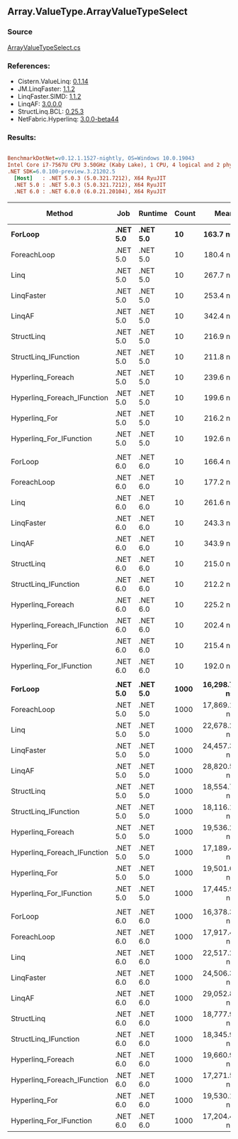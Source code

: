 ﻿## Array.ValueType.ArrayValueTypeSelect

### Source
[ArrayValueTypeSelect.cs](../LinqBenchmarks/Array/ValueType/ArrayValueTypeSelect.cs)

### References:
- Cistern.ValueLinq: [0.1.14](https://www.nuget.org/packages/Cistern.ValueLinq/0.1.14)
- JM.LinqFaster: [1.1.2](https://www.nuget.org/packages/JM.LinqFaster/1.1.2)
- LinqFaster.SIMD: [1.1.2](https://www.nuget.org/packages/LinqFaster.SIMD/1.0.3)
- LinqAF: [3.0.0.0](https://www.nuget.org/packages/LinqAF/3.0.0.0)
- StructLinq.BCL: [0.25.3](https://www.nuget.org/packages/StructLinq.BCL/0.25.3)
- NetFabric.Hyperlinq: [3.0.0-beta44](https://www.nuget.org/packages/NetFabric.Hyperlinq/3.0.0-beta44)

### Results:
``` ini

BenchmarkDotNet=v0.12.1.1527-nightly, OS=Windows 10.0.19043
Intel Core i7-7567U CPU 3.50GHz (Kaby Lake), 1 CPU, 4 logical and 2 physical cores
.NET SDK=6.0.100-preview.3.21202.5
  [Host]   : .NET 5.0.3 (5.0.321.7212), X64 RyuJIT
  .NET 5.0 : .NET 5.0.3 (5.0.321.7212), X64 RyuJIT
  .NET 6.0 : .NET 6.0.0 (6.0.21.20104), X64 RyuJIT


```
|                      Method |      Job |  Runtime | Count |        Mean |     Error |    StdDev |      Median | Ratio | RatioSD |   Gen 0 | Gen 1 | Gen 2 | Allocated |
|---------------------------- |--------- |--------- |------ |------------:|----------:|----------:|------------:|------:|--------:|--------:|------:|------:|----------:|
|                     **ForLoop** | **.NET 5.0** | **.NET 5.0** |    **10** |    **163.7 ns** |   **0.69 ns** |   **0.61 ns** |    **163.7 ns** |  **1.00** |    **0.00** |       **-** |     **-** |     **-** |         **-** |
|                 ForeachLoop | .NET 5.0 | .NET 5.0 |    10 |    180.4 ns |   0.83 ns |   0.69 ns |    180.2 ns |  1.10 |    0.01 |       - |     - |     - |         - |
|                        Linq | .NET 5.0 | .NET 5.0 |    10 |    267.7 ns |   0.83 ns |   0.69 ns |    267.7 ns |  1.64 |    0.01 |  0.0496 |     - |     - |     104 B |
|                  LinqFaster | .NET 5.0 | .NET 5.0 |    10 |    253.4 ns |   5.08 ns |  10.15 ns |    258.2 ns |  1.46 |    0.05 |  0.3171 |     - |     - |     664 B |
|                      LinqAF | .NET 5.0 | .NET 5.0 |    10 |    342.4 ns |   2.16 ns |   2.02 ns |    342.3 ns |  2.09 |    0.01 |       - |     - |     - |         - |
|                  StructLinq | .NET 5.0 | .NET 5.0 |    10 |    216.9 ns |   0.83 ns |   0.78 ns |    217.2 ns |  1.32 |    0.01 |  0.0153 |     - |     - |      32 B |
|        StructLinq_IFunction | .NET 5.0 | .NET 5.0 |    10 |    211.8 ns |   0.46 ns |   0.41 ns |    211.7 ns |  1.29 |    0.00 |       - |     - |     - |         - |
|           Hyperlinq_Foreach | .NET 5.0 | .NET 5.0 |    10 |    239.6 ns |   2.31 ns |   2.16 ns |    239.2 ns |  1.46 |    0.01 |       - |     - |     - |         - |
| Hyperlinq_Foreach_IFunction | .NET 5.0 | .NET 5.0 |    10 |    199.6 ns |   0.49 ns |   0.41 ns |    199.6 ns |  1.22 |    0.01 |       - |     - |     - |         - |
|               Hyperlinq_For | .NET 5.0 | .NET 5.0 |    10 |    216.2 ns |   0.50 ns |   0.45 ns |    216.1 ns |  1.32 |    0.01 |       - |     - |     - |         - |
|     Hyperlinq_For_IFunction | .NET 5.0 | .NET 5.0 |    10 |    192.6 ns |   0.81 ns |   0.71 ns |    192.7 ns |  1.18 |    0.00 |       - |     - |     - |         - |
|                             |          |          |       |             |           |           |             |       |         |         |       |       |           |
|                     ForLoop | .NET 6.0 | .NET 6.0 |    10 |    166.4 ns |   0.79 ns |   0.70 ns |    166.3 ns |  1.00 |    0.00 |       - |     - |     - |         - |
|                 ForeachLoop | .NET 6.0 | .NET 6.0 |    10 |    177.2 ns |   0.37 ns |   0.35 ns |    177.4 ns |  1.06 |    0.00 |       - |     - |     - |         - |
|                        Linq | .NET 6.0 | .NET 6.0 |    10 |    261.6 ns |   0.78 ns |   0.73 ns |    261.6 ns |  1.57 |    0.01 |  0.0496 |     - |     - |     104 B |
|                  LinqFaster | .NET 6.0 | .NET 6.0 |    10 |    243.3 ns |   4.88 ns |  10.49 ns |    238.4 ns |  1.45 |    0.05 |  0.3173 |     - |     - |     664 B |
|                      LinqAF | .NET 6.0 | .NET 6.0 |    10 |    343.9 ns |   1.41 ns |   1.25 ns |    343.9 ns |  2.07 |    0.01 |       - |     - |     - |         - |
|                  StructLinq | .NET 6.0 | .NET 6.0 |    10 |    215.0 ns |   2.31 ns |   2.05 ns |    215.9 ns |  1.29 |    0.01 |  0.0153 |     - |     - |      32 B |
|        StructLinq_IFunction | .NET 6.0 | .NET 6.0 |    10 |    212.2 ns |   0.38 ns |   0.34 ns |    212.1 ns |  1.28 |    0.01 |       - |     - |     - |         - |
|           Hyperlinq_Foreach | .NET 6.0 | .NET 6.0 |    10 |    225.2 ns |   0.43 ns |   0.36 ns |    225.3 ns |  1.35 |    0.00 |       - |     - |     - |         - |
| Hyperlinq_Foreach_IFunction | .NET 6.0 | .NET 6.0 |    10 |    202.4 ns |   0.43 ns |   0.38 ns |    202.5 ns |  1.22 |    0.01 |       - |     - |     - |         - |
|               Hyperlinq_For | .NET 6.0 | .NET 6.0 |    10 |    215.4 ns |   0.61 ns |   0.54 ns |    215.2 ns |  1.29 |    0.01 |       - |     - |     - |         - |
|     Hyperlinq_For_IFunction | .NET 6.0 | .NET 6.0 |    10 |    192.0 ns |   0.51 ns |   0.46 ns |    192.0 ns |  1.15 |    0.01 |       - |     - |     - |         - |
|                             |          |          |       |             |           |           |             |       |         |         |       |       |           |
|                     **ForLoop** | **.NET 5.0** | **.NET 5.0** |  **1000** | **16,298.7 ns** |  **24.28 ns** |  **20.28 ns** | **16,305.7 ns** |  **1.00** |    **0.00** |       **-** |     **-** |     **-** |         **-** |
|                 ForeachLoop | .NET 5.0 | .NET 5.0 |  1000 | 17,869.1 ns |  35.70 ns |  33.39 ns | 17,868.9 ns |  1.10 |    0.00 |       - |     - |     - |         - |
|                        Linq | .NET 5.0 | .NET 5.0 |  1000 | 22,678.2 ns | 223.98 ns | 198.55 ns | 22,596.2 ns |  1.39 |    0.01 |  0.0305 |     - |     - |     104 B |
|                  LinqFaster | .NET 5.0 | .NET 5.0 |  1000 | 24,457.3 ns | 201.51 ns | 319.61 ns | 24,477.4 ns |  1.51 |    0.02 | 30.2734 |     - |     - |  64,024 B |
|                      LinqAF | .NET 5.0 | .NET 5.0 |  1000 | 28,820.5 ns |  93.82 ns |  87.76 ns | 28,784.7 ns |  1.77 |    0.01 |       - |     - |     - |         - |
|                  StructLinq | .NET 5.0 | .NET 5.0 |  1000 | 18,554.7 ns |  89.17 ns |  79.05 ns | 18,542.0 ns |  1.14 |    0.01 |       - |     - |     - |      32 B |
|        StructLinq_IFunction | .NET 5.0 | .NET 5.0 |  1000 | 18,116.1 ns |  70.27 ns |  62.29 ns | 18,124.4 ns |  1.11 |    0.00 |       - |     - |     - |         - |
|           Hyperlinq_Foreach | .NET 5.0 | .NET 5.0 |  1000 | 19,536.2 ns |  42.17 ns |  37.38 ns | 19,525.8 ns |  1.20 |    0.00 |       - |     - |     - |         - |
| Hyperlinq_Foreach_IFunction | .NET 5.0 | .NET 5.0 |  1000 | 17,189.4 ns |  55.86 ns |  46.65 ns | 17,182.7 ns |  1.05 |    0.00 |       - |     - |     - |         - |
|               Hyperlinq_For | .NET 5.0 | .NET 5.0 |  1000 | 19,501.6 ns |  72.22 ns |  64.02 ns | 19,489.8 ns |  1.20 |    0.00 |       - |     - |     - |         - |
|     Hyperlinq_For_IFunction | .NET 5.0 | .NET 5.0 |  1000 | 17,445.9 ns |  61.06 ns |  54.13 ns | 17,456.7 ns |  1.07 |    0.00 |       - |     - |     - |         - |
|                             |          |          |       |             |           |           |             |       |         |         |       |       |           |
|                     ForLoop | .NET 6.0 | .NET 6.0 |  1000 | 16,378.3 ns |  41.85 ns |  34.95 ns | 16,385.9 ns |  1.00 |    0.00 |       - |     - |     - |         - |
|                 ForeachLoop | .NET 6.0 | .NET 6.0 |  1000 | 17,917.4 ns |  42.19 ns |  37.40 ns | 17,919.6 ns |  1.09 |    0.00 |       - |     - |     - |         - |
|                        Linq | .NET 6.0 | .NET 6.0 |  1000 | 22,517.2 ns |  67.43 ns |  59.78 ns | 22,525.4 ns |  1.37 |    0.00 |  0.0305 |     - |     - |     104 B |
|                  LinqFaster | .NET 6.0 | .NET 6.0 |  1000 | 24,506.3 ns | 410.53 ns | 342.81 ns | 24,588.7 ns |  1.50 |    0.02 | 30.2734 |     - |     - |  64,024 B |
|                      LinqAF | .NET 6.0 | .NET 6.0 |  1000 | 29,052.8 ns |  94.77 ns |  84.02 ns | 29,054.5 ns |  1.77 |    0.01 |       - |     - |     - |         - |
|                  StructLinq | .NET 6.0 | .NET 6.0 |  1000 | 18,777.9 ns |  38.12 ns |  33.80 ns | 18,772.9 ns |  1.15 |    0.00 |       - |     - |     - |      32 B |
|        StructLinq_IFunction | .NET 6.0 | .NET 6.0 |  1000 | 18,345.9 ns |  65.38 ns |  57.96 ns | 18,331.3 ns |  1.12 |    0.00 |       - |     - |     - |         - |
|           Hyperlinq_Foreach | .NET 6.0 | .NET 6.0 |  1000 | 19,660.9 ns |  75.70 ns |  67.11 ns | 19,656.9 ns |  1.20 |    0.01 |       - |     - |     - |         - |
| Hyperlinq_Foreach_IFunction | .NET 6.0 | .NET 6.0 |  1000 | 17,271.5 ns |  53.99 ns |  47.86 ns | 17,265.5 ns |  1.05 |    0.00 |       - |     - |     - |         - |
|               Hyperlinq_For | .NET 6.0 | .NET 6.0 |  1000 | 19,530.1 ns |  43.99 ns |  36.74 ns | 19,532.1 ns |  1.19 |    0.00 |       - |     - |     - |         - |
|     Hyperlinq_For_IFunction | .NET 6.0 | .NET 6.0 |  1000 | 17,204.4 ns |  76.59 ns |  63.95 ns | 17,188.8 ns |  1.05 |    0.00 |       - |     - |     - |         - |
